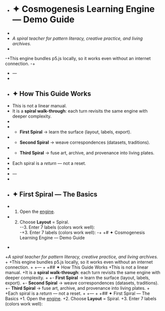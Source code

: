 - # ✦ Cosmogenesis Learning Engine — Demo Guide
- 
- *A spiral teacher for pattern literacy, creative practice, and living archives.*
- 
-+This engine bundles p5.js locally, so it works even without an internet connection.
-+
- —
- 
- ## ✦ How This Guide Works
- This is not a linear manual.  
- It is a **spiral walk-through**: each turn revisits the same engine with deeper complexity.  
- 
- - **First Spiral** → learn the surface (layout, labels, export).  
- - **Second Spiral** → weave correspondences (datasets, traditions).  
- - **Third Spiral** → fuse art, archive, and provenance into living plates.  
- 
- Each spiral is a *return* — not a reset.
- 
- —
- 
- ## ✦ First Spiral — The Basics
- 1. Open the [engine](../index.html).  
- 2. Choose **Layout** = Spiral.  
--3. Enter 7 labels (colors work well):  
-+3. Enter 7 labels (colors work well):
-+
+# ✦ Cosmogenesis Learning Engine — Demo Guide
+
+*A spiral teacher for pattern literacy, creative practice, and living archives.*
+
+This engine bundles p5.js locally, so it works even without an internet connection.
+
+—
+
+## ✦ How This Guide Works
+This is not a linear manual.
+It is a **spiral walk-through**: each turn revisits the same engine with deeper complexity.
+
+- **First Spiral** → learn the surface (layout, labels, export).
+- **Second Spiral** → weave correspondences (datasets, traditions).
+- **Third Spiral** → fuse art, archive, and provenance into living plates.
+
+Each spiral is a *return* — not a reset.
+
+—
+
+## ✦ First Spiral — The Basics
+1. Open the [engine](../index.html).
+2. Choose **Layout** = Spiral.
+3. Enter 7 labels (colors work well):
 
